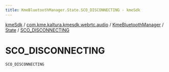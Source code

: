 ```yaml
---
title: KmeBluetoothManager.State.SCO_DISCONNECTING - kmeSdk
---
```


[kmeSdk](../../../index.html) / [com.kme.kaltura.kmesdk.webrtc.audio](../../index.html) / [KmeBluetoothManager](../index.html) / [State](index.html) / [SCO_DISCONNECTING](./-s-c-o_-d-i-s-c-o-n-n-e-c-t-i-n-g.html)

# SCO_DISCONNECTING

`SCO_DISCONNECTING`